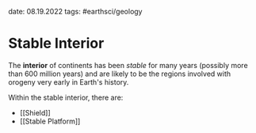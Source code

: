 date: 08.19.2022
tags: #earthsci/geology 
# Stable Interior
The **interior** of continents has been *stable* for many years (possibly more than 600 million years) and are likely to be the regions involved with orogeny very early in Earth's history.

Within the stable interior, there are:
- [[Shield]]
- [[Stable Platform]]